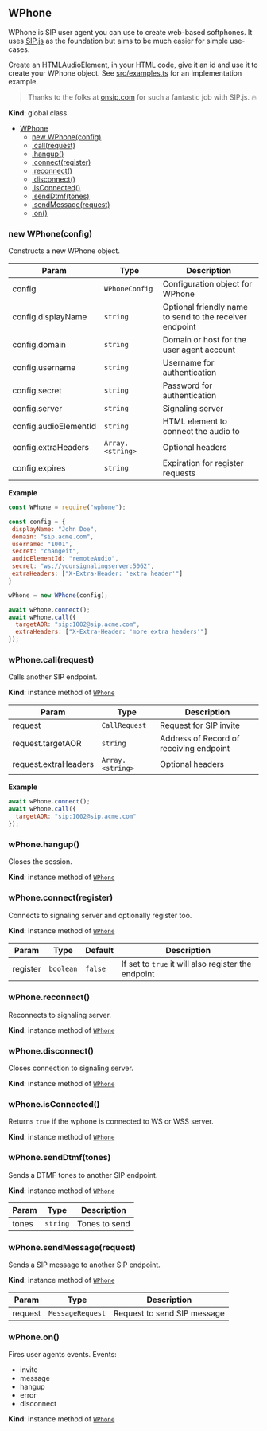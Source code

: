 <a name="WPhone"></a>

## WPhone
WPhone is SIP user agent you can use to create web-based softphones.
It uses [SIP.js](https://sipjs.com) as the foundation but aims to be much easier for simple use-cases.

Create an HTMLAudioElement, in your HTML code, give it an id and use it to create your WPhone object.
See [src/examples.ts](src/examples.ts) for an implementation example.

> Thanks to the folks at [onsip.com](onsip.com) for such a fantastic job with SIP.js. 🔥

**Kind**: global class  

* [WPhone](#WPhone)
    * [new WPhone(config)](#new_WPhone_new)
    * [.call(request)](#WPhone+call)
    * [.hangup()](#WPhone+hangup)
    * [.connect(register)](#WPhone+connect)
    * [.reconnect()](#WPhone+reconnect)
    * [.disconnect()](#WPhone+disconnect)
    * [.isConnected()](#WPhone+isConnected)
    * [.sendDtmf(tones)](#WPhone+sendDtmf)
    * [.sendMessage(request)](#WPhone+sendMessage)
    * [.on()](#WPhone+on)

<a name="new_WPhone_new"></a>

### new WPhone(config)
Constructs a new WPhone object.


| Param | Type | Description |
| --- | --- | --- |
| config | <code>WPhoneConfig</code> | Configuration object for WPhone |
| config.displayName | <code>string</code> | Optional friendly name to send to the receiver endpoint |
| config.domain | <code>string</code> | Domain or host for the user agent account |
| config.username | <code>string</code> | Username for authentication |
| config.secret | <code>string</code> | Password for authentication |
| config.server | <code>string</code> | Signaling server |
| config.audioElementId | <code>string</code> | HTML element to connect the audio to |
| config.extraHeaders | <code>Array.&lt;string&gt;</code> | Optional headers |
| config.expires | <code>string</code> | Expiration for register requests |

**Example**  
```js
const WPhone = require("wphone");

const config = {
 displayName: "John Doe",
 domain: "sip.acme.com",
 username: "1001",
 secret: "changeit",
 audioElementId: "remoteAudio",
 secret: "ws://yoursignalingserver:5062",
 extraHeaders: ["X-Extra-Header: 'extra header'"]
}

wPhone = new WPhone(config);

await wPhone.connect();
await wPhone.call({
  targetAOR: "sip:1002@sip.acme.com",
  extraHeaders: ["X-Extra-Header: 'more extra headers'"]
});
```
<a name="WPhone+call"></a>

### wPhone.call(request)
Calls another SIP endpoint.

**Kind**: instance method of [<code>WPhone</code>](#WPhone)  

| Param | Type | Description |
| --- | --- | --- |
| request | <code>CallRequest</code> | Request for SIP invite |
| request.targetAOR | <code>string</code> | Address of Record of receiving endpoint |
| request.extraHeaders | <code>Array.&lt;string&gt;</code> | Optional headers |

**Example**  
```js
await wPhone.connect();
await wPhone.call({
  targetAOR: "sip:1002@sip.acme.com"
});
```
<a name="WPhone+hangup"></a>

### wPhone.hangup()
Closes the session.

**Kind**: instance method of [<code>WPhone</code>](#WPhone)  
<a name="WPhone+connect"></a>

### wPhone.connect(register)
Connects to signaling server and optionally register too.

**Kind**: instance method of [<code>WPhone</code>](#WPhone)  

| Param | Type | Default | Description |
| --- | --- | --- | --- |
| register | <code>boolean</code> | <code>false</code> | If set to `true` it will also register the endpoint |

<a name="WPhone+reconnect"></a>

### wPhone.reconnect()
Reconnects to signaling server.

**Kind**: instance method of [<code>WPhone</code>](#WPhone)  
<a name="WPhone+disconnect"></a>

### wPhone.disconnect()
Closes connection to signaling server.

**Kind**: instance method of [<code>WPhone</code>](#WPhone)  
<a name="WPhone+isConnected"></a>

### wPhone.isConnected()
Returns `true` if the wphone is connected to WS or WSS server.

**Kind**: instance method of [<code>WPhone</code>](#WPhone)  
<a name="WPhone+sendDtmf"></a>

### wPhone.sendDtmf(tones)
Sends a DTMF tones to another SIP endpoint.

**Kind**: instance method of [<code>WPhone</code>](#WPhone)  

| Param | Type | Description |
| --- | --- | --- |
| tones | <code>string</code> | Tones to send |

<a name="WPhone+sendMessage"></a>

### wPhone.sendMessage(request)
Sends a SIP message to another SIP endpoint.

**Kind**: instance method of [<code>WPhone</code>](#WPhone)  

| Param | Type | Description |
| --- | --- | --- |
| request | <code>MessageRequest</code> | Request to send SIP message |

<a name="WPhone+on"></a>

### wPhone.on()
Fires user agents events.
Events:
 - invite
 - message
 - hangup
 - error
 - disconnect

**Kind**: instance method of [<code>WPhone</code>](#WPhone)  
